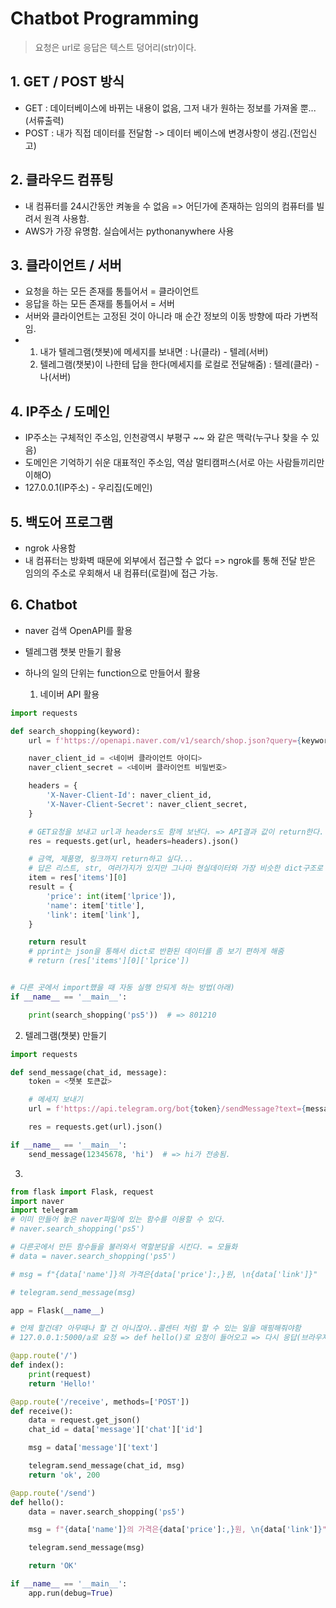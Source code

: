 # Chatbot Programming

> 요청은 url로 응답은 텍스트 덩어리(str)이다.

## 1. GET / POST 방식

- GET : 데이터베이스에 바뀌는 내용이 없음, 그저 내가 원하는 정보를 가져올 뿐...(서류출력)
- POST : 내가 직접  데이터를 전달함 -> 데이터 베이스에 변경사항이 생김.(전입신고)

## 2. 클라우드 컴퓨팅

- 내 컴퓨터를 24시간동안 켜놓을 수 없음 => 어딘가에 존재하는 임의의 컴퓨터를 빌려서 원격 사용함.
- AWS가 가장 유명함. 실습에서는 pythonanywhere 사용

## 3. 클라이언트 / 서버

- 요청을 하는 모든 존재를 통틀어서 = 클라이언트
- 응답을 하는 모든 존재를 통틀어서 = 서버
- 서버와 클라이언트는 고정된 것이 아니라 매 순간 정보의 이동 방향에 따라 가변적임.
- 1. 내가 텔레그램(챗봇)에 메세지를 보내면 : 나(클라) - 텔레(서버)
  2. 텔레그램(챗봇)이 나한테 답을 한다(메세지를 로컬로 전달해줌) :  텔레(클라) - 나(서버)

## 4. IP주소 / 도메인

- IP주소는 구체적인 주소임, 인천광역시 부평구 ~~ 와 같은 맥락(누구나 찾을 수 있음)
- 도메인은 기억하기 쉬운 대표적인 주소임, 역삼 멀티캠퍼스(서로 아는 사람들끼리만 이해O)
- 127.0.0.1(IP주소) - 우리집(도메인)

## 5. 백도어 프로그램

- ngrok 사용함
- 내 컴퓨터는 방화벽 때문에 외부에서 접근할 수 없다 => ngrok를 통해 전달 받은 임의의 주소로 우회해서 내 컴퓨터(로컬)에 접근 가능.

## 6. Chatbot 

- naver 검색 OpenAPI를 활용

- 텔레그램 챗봇 만들기 활용

- 하나의 일의 단위는 function으로 만들어서 활용

  

  1. 네이버 API 활용

```python
import requests

def search_shopping(keyword):
    url = f'https://openapi.naver.com/v1/search/shop.json?query={keyword}'

    naver_client_id = <네이버 클라이언트 아이디>
    naver_client_secret = <네이버 클라이언트 비밀번호>

    headers = {
        'X-Naver-Client-Id': naver_client_id,
        'X-Naver-Client-Secret': naver_client_secret,
    }

    # GET요청을 보내고 url과 headers도 함께 보낸다. => API결과 값이 return한다.
    res = requests.get(url, headers=headers).json()

    # 금액, 제품명, 링크까지 return하고 싶다...
    # 답은 리스트, str, 여러가지가 있지만 그나마 현실데이터와 가장 비슷한 dict구조로 하자
    item = res['items'][0]
    result = {
        'price': int(item['lprice']),
        'name': item['title'],
        'link': item['link'],
    }

    return result
    # pprint는 json을 통해서 dict로 반환된 데이터를 좀 보기 편하게 해줌
    # return (res['items'][0]['lprice'])


# 다른 곳에서 import했을 때 자동 실행 안되게 하는 방법(아래)
if __name__ == '__main__':

    print(search_shopping('ps5'))  # => 801210

```

2. 텔레그램(챗봇) 만들기 

```python
import requests

def send_message(chat_id, message):
    token = <챗봇 토큰값>

    # 메세지 보내기
    url = f'https://api.telegram.org/bot{token}/sendMessage?text={message}&chat_id={chat_id}'

    res = requests.get(url).json()

if __name__ == '__main__':
    send_message(12345678, 'hi')  # => hi가 전송됨.

```

3. 

```python
from flask import Flask, request
import naver
import telegram
# 이미 만들어 놓은 naver파일에 있는 함수를 이용할 수 있다.
# naver.search_shopping('ps5')

# 다른곳에서 만든 함수들을 불러와서 역할분담을 시킨다. = 모듈화
# data = naver.search_shopping('ps5')

# msg = f"{data['name']}의 가격은{data['price']:,}원, \n{data['link']}"

# telegram.send_message(msg)

app = Flask(__name__)

# 언제 할건데? 아무때나 할 건 아니잖아..콜센터 처럼 할 수 있는 일을 매핑해줘야함
# 127.0.0.1:5000/a로 요청 => def hello()로 요청이 들어오고 => 다시 응답(브라우저로)

@app.route('/')
def index():
    print(request)
    return 'Hello!'

@app.route('/receive', methods=['POST'])
def receive():
    data = request.get_json()
    chat_id = data['message']['chat']['id']

    msg = data['message']['text']

    telegram.send_message(chat_id, msg)
    return 'ok', 200

@app.route('/send')
def hello():
    data = naver.search_shopping('ps5')

    msg = f"{data['name']}의 가격은{data['price']:,}원, \n{data['link']}"

    telegram.send_message(msg)

    return 'OK'

if __name__ == '__main__':
    app.run(debug=True)

```

